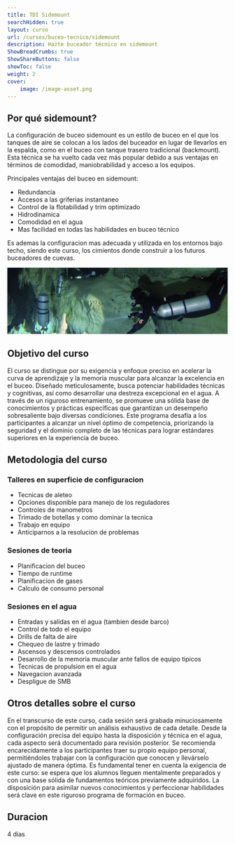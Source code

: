 ```yaml
---
title: TDI Sidemount
searchHidden: true
layout: curso
url: /cursos/buceo-tecnico/sidemount
description: Hazte buceador técnico en sidemount
ShowBreadCrumbs: true
ShowShareButtons: false
showToc: false
weight: 2
cover:
    image: /image-asset.png
---
```


## Por qué sidemount?
La configuración de buceo sidemount es un estilo de buceo en el que los tanques de aire se colocan a los lados del buceador en lugar de llevarlos en la espalda, como en el buceo con tanque trasero tradicional (backmount). Esta técnica se ha vuelto cada vez más popular debido a sus ventajas en términos de comodidad, maniobrabilidad y acceso a los equipos.

Principales ventajas del buceo en sidemount:
* Redundancia
* Accesos a las griferias instantaneo
* Control de la flotabilidad y trim optimizado
* Hidrodinamica
* Comodidad en el agua
* Mas facilidad en todas las habilidades en buceo técnico 

Es ademas la configuracion mas adecuada y utilizada en los entornos bajo techo, siendo este curso, los cimientos donde construir a los futuros buceadores de cuevas.

![sidemount](/sidemount1.webp)
## Objetivo del curso

El curso se distingue por su exigencia y enfoque preciso en acelerar la curva de aprendizaje y la memoria muscular para alcanzar la excelencia en el buceo. Diseñado meticulosamente, busca potenciar habilidades técnicas y cognitivas, así como desarrollar una destreza excepcional en el agua. A través de un riguroso entrenamiento, se promueve una sólida base de conocimientos y prácticas específicas que garantizan un desempeño sobresaliente bajo diversas condiciones. Este programa desafía a los participantes a alcanzar un nivel óptimo de competencia, priorizando la seguridad y el dominio completo de las técnicas para lograr estándares superiores en la experiencia de buceo.

## Metodologia del curso


### Talleres en superficie de configuracion
  * Tecnicas de aleteo
  * Opciones disponible para manejo de los reguladores
  * Controles de manometros
  * Trimado de botellas y como dominar la tecnica
  * Trabajo en equipo
  * Anticiparnos a la resolucion de problemas
### Sesiones de teoria
  * Planificacion del buceo
  * Tiempo de runtime
  * Planificacion de gases
  * Calculo de consumo personal
### Sesiones en el agua
  * Entradas y salidas en el agua (tambien desde barco)
  * Control de todo el equipo
  * Drills de falta de aire
  * Chequeo de lastre y trimado
  * Ascensos y descensos controlados
  * Desarrollo de la memoria muscular ante fallos de equipo tipicos
  * Tecnicas de propulsion en el agua
  * Navegacion avanzada
  * Despligue de SMB

## Otros detalles sobre el curso 
En el transcurso de este curso, cada sesión será grabada minuciosamente con el propósito de permitir un análisis exhaustivo de cada detalle. Desde la configuración precisa del equipo hasta la disposición y técnica en el agua, cada aspecto será documentado para revisión posterior. Se recomienda encarecidamente a los participantes traer su propio equipo personal, permitiéndoles trabajar con la configuración que conocen y llevárselo ajustado de manera óptima. Es fundamental tener en cuenta la exigencia de este curso: se espera que los alumnos lleguen mentalmente preparados y con una base sólida de fundamentos teóricos previamente adquiridos. La disposición para asimilar nuevos conocimientos y perfeccionar habilidades será clave en este riguroso programa de formación en buceo.

## Duracion
4 dias
